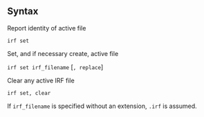## Syntax

Report identity of active file

`irf set`

Set, and if necessary create, active file

`irf set irf_filename` \[`, replace`\]

Clear any active IRF file

`irf set, clear`

If `irf_filename` is specified without an extension, `.irf` is assumed.
